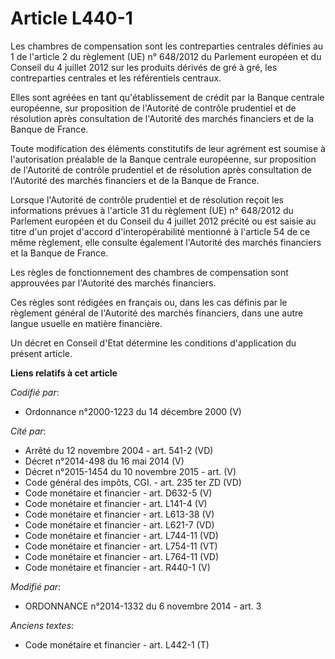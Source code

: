 # Article L440-1

Les chambres de compensation sont les contreparties centrales définies au 1 de l'article 2 du règlement (UE) n° 648/2012 du
Parlement européen et du Conseil du 4 juillet 2012 sur les produits dérivés de gré à gré, les contreparties centrales et les
référentiels centraux. 

Elles sont agréées en tant qu'établissement de crédit par la Banque centrale européenne, sur proposition de l'Autorité de
contrôle prudentiel et de résolution après consultation de l'Autorité des marchés financiers et de la Banque de France. 

Toute modification des éléments constitutifs de leur agrément est soumise à l'autorisation préalable de la Banque centrale
européenne, sur proposition de l'Autorité de contrôle prudentiel et de résolution après consultation de l'Autorité des
marchés financiers et de la Banque de France. 

Lorsque l'Autorité de contrôle prudentiel et de résolution reçoit les informations prévues à l'article 31 du règlement (UE)
n° 648/2012 du Parlement européen et du Conseil du 4 juillet 2012 précité ou est saisie au titre d'un projet d'accord
d'interopérabilité mentionné à l'article 54 de ce même règlement, elle consulte également l'Autorité des marchés financiers
et la Banque de France. 

Les règles de fonctionnement des chambres de compensation sont approuvées par l'Autorité des marchés financiers. 

Ces règles sont rédigées en français ou, dans les cas définis par le règlement général de l'Autorité des marchés financiers,
dans une autre langue usuelle en matière financière. 

Un décret en Conseil d'Etat détermine les conditions d'application du présent article.

**Liens relatifs à cet article**

_Codifié par_:

  - Ordonnance n°2000-1223 du 14 décembre 2000 (V)

_Cité par_:

  - Arrêté du 12 novembre 2004 - art. 541-2 (VD)
  - Décret n°2014-498 du 16 mai 2014 (V)
  - Décret n°2015-1454 du 10 novembre 2015 - art. (V)
  - Code général des impôts, CGI. - art. 235 ter ZD (VD)
  - Code monétaire et financier - art. D632-5 (V)
  - Code monétaire et financier - art. L141-4 (V)
  - Code monétaire et financier - art. L613-38 (V)
  - Code monétaire et financier - art. L621-7 (VD)
  - Code monétaire et financier - art. L744-11 (VD)
  - Code monétaire et financier - art. L754-11 (VT)
  - Code monétaire et financier - art. L764-11 (VD)
  - Code monétaire et financier - art. R440-1 (V)

_Modifié par_:

  - ORDONNANCE n°2014-1332 du 6 novembre 2014 - art. 3

_Anciens textes_:

  - Code monétaire et financier - art. L442-1 (T)
